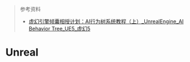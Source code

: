 > 参考资料
>
> - [虚幻引擎倾囊相授计划：AI行为树系统教程（上）_UnrealEngine_AI Behavior Tree_UE5_虚幻5](https://www.bilibili.com/video/BV1dz4y1A7G3/?p=2&spm_id_from=pageDriver&vd_source=b736aa3d7f0fdf47b59ea3021dc810ab)

# Unreal

